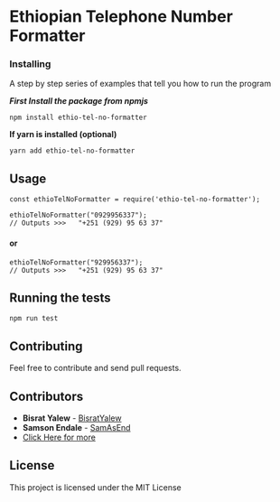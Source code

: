 # Ethiopian Telephone Number Formatter


### Installing

A step by step series of examples that tell you how to run the program


***First Install the package from npmjs***
```
npm install ethio-tel-no-formatter
```

**If yarn is installed (optional)**
```
yarn add ethio-tel-no-formatter
```

## Usage
```
const ethioTelNoFormatter = require('ethio-tel-no-formatter');

ethioTelNoFormatter("0929956337");
// Outputs >>>   "+251 (929) 95 63 37"

```
#### or

```
ethioTelNoFormatter("929956337");
// Outputs >>>   "+251 (929) 95 63 37"
```



## Running the tests

``` 
npm run test 
```


## Contributing

Feel free to contribute and send pull requests.

## Contributors

* **Bisrat Yalew** - [BisratYalew](https://bisratyalew.github.io)
* **Samson Endale** - [SamAsEnd](https://github.com/SamAsEnd)
* [Click Here for more](https://github.com/BisratYalew/ethio-tel-no-formatter/graphs/contributors)



## License

This project is licensed under the MIT License
